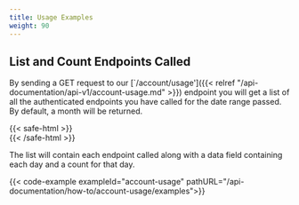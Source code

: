 ```yaml
---
title: Usage Examples
weight: 90
---
```


## List and Count Endpoints Called
By sending a GET request to our [`/account/usage']({{< relref "/api-documentation/api-v1/account-usage.md" >}}) endpoint you
will get a list of all the authenticated endpoints you have called for the date range passed. By default, a month will be returned.

{{< safe-html >}}
<br>
{{< /safe-html >}}

The list will contain each endpoint called along with a data field containing each day and a count for that day.

{{< code-example exampleId="account-usage" pathURL="/api-documentation/how-to/account-usage/examples">}}

